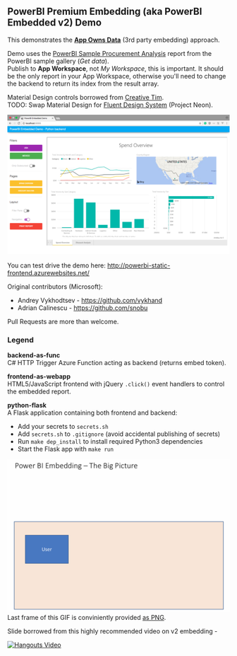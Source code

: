 ## PowerBI Premium Embedding (aka PowerBI Embedded v2) Demo

This demonstrates the **[App Owns Data](https://powerbi.microsoft.com/en-us/documentation/powerbi-developer-embed-sample-app-owns-data/)** (3rd party embedding) approach.

Demo uses the [PowerBI Sample Procurement Analysis](https://powerbi.microsoft.com/en-us/documentation/powerbi-sample-procurement-analysis-take-a-tour/)  report from the PowerBI sample gallery (_Get data_).<br>
Publish to **App Workspace**, not _My Workspace_, this is important. It should be the only report in your App Workspace, otherwise you'll need to change the backend to return its index from the result array.

Material Design controls borrowed from [Creative Tim](https://www.creative-tim.com/product/material-kit).<br>
TODO: Swap Material Design for [Fluent Design System](https://fluent.microsoft.com) (Project Neon).

![Screenshot](screenshot.png)

You can test drive the demo here: http://powerbi-static-frontend.azurewebsites.net/

Original contributors (Microsoft):
- Andrey Vykhodtsev - https://github.com/vykhand
- Adrian Calinescu - https://github.com/snobu

Pull Requests are more than welcome.

### Legend

**backend-as-func**<br>
C# HTTP Trigger Azure Function acting as backend (returns embed token).

**frontend-as-webapp**<br>
HTML5/JavaScript frontend with jQuery `.click()` event handlers to control the embedded report.

**python-flask**<br>
A Flask application containing both frontend and backend:
- Add your secrets to `secrets.sh`
- Add `secrets.sh` to `.gitignore` (avoid accidental publishing of secrets)
- Run `make dep_install` to install required Python3 dependencies
- Start the Flask app with `make run`

![Oauth Dance Gif](oauth-dance.gif)
Last frame of this GIF is conviniently provided [as PNG](oauth-dance.png).

Slide borrowed from this highly recommended video on v2 embedding -

[![Hangouts Video](https://img.youtube.com/vi/xKTPI2pEl9I/0.jpg)](https://www.youtube.com/watch?v=xKTPI2pEl9I)
